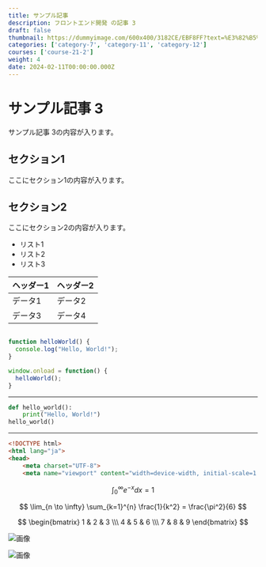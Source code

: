```yaml
---
title: サンプル記事
description: フロントエンド開発 の記事 3
draft: false
thumbnail: https://dummyimage.com/600x400/3182CE/EBF8FF?text=%E3%82%B5%E3%83%B3%E3%83%97%E3%83%AB%E8%A8%98%E4%BA%8B
categories: ['category-7', 'category-11', 'category-12']
courses: ['course-21-2']
weight: 4
date: 2024-02-11T00:00:00.000Z
---
```


# サンプル記事 3

サンプル記事 3の内容が入ります。

## セクション1
ここにセクション1の内容が入ります。

## セクション2
ここにセクション2の内容が入ります。

- リスト1
- リスト2
- リスト3

| ヘッダー1 | ヘッダー2 |
| --------- | --------- |
| データ1   | データ2   |
| データ3   | データ4   |

```javascript

function helloWorld() {
  console.log("Hello, World!");
}

window.onload = function() {
  helloWorld();
}

```

---

```python
def hello_world():
    print("Hello, World!")
hello_world()
```

---

```html
<!DOCTYPE html>
<html lang="ja">
<head>
    <meta charset="UTF-8">
    <meta name="viewport" content="width=device-width, initial-scale=1.0">
```

$$
\int_{0}^{\infty} e^{-x} dx = 1
$$

$$
\lim_{n \to \infty} \sum_{k=1}^{n} \frac{1}{k^2} = \frac{\pi^2}{6}
$$

$$
\begin{bmatrix}
1 & 2 & 3 \\\
4 & 5 & 6 \\\
7 & 8 & 9
\end{bmatrix}
$$

![画像](https://dummyimage.com/320x180/2D3748/F5F7FA?text=%E3%82%B5%E3%83%B3%E3%83%97%E3%83%AB%E8%A8%98%E4%BA%8B+3)

![画像](https://dummyimage.com/640x360/1A202C/EDF2F7?text=%E3%82%B5%E3%83%B3%E3%83%97%E3%83%AB%E8%A8%98%E4%BA%8B+3)